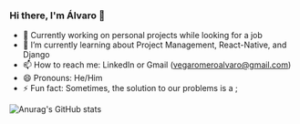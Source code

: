 ### Hi there, I'm Álvaro 👋

<!-- - 👯 I’m looking to collaborate on ...
- 🤔 I’m looking for help with ... 
- 💬 Ask me about ... -->
<!-- - 🔭 I’m currently looking for work while studying -->
- 🔭 Currently working on personal projects while looking for a job
- 🌱 I’m currently learning about Project Management, React-Native, and Django <!-- Angular and React -->
- 📫 How to reach me: LinkedIn or Gmail (vegaromeroalvaro@gmail.com)
- 😄 Pronouns: He/Him
- ⚡ Fun fact: Sometimes, the solution to our problems is a ;

<!-- ![Top Langs](https://github-readme-stats.vercel.app/api/top-langs/?username=alvarovegaromero&layout=compact&theme=dark) -->
![Anurag's GitHub stats](https://github-readme-stats.vercel.app/api?username=alvarovegaromero&show_icons=true&theme=dark)

<!--
**alvarovegaromero/alvarovegaromero** is a ✨ _special_ ✨ repository because its `README.md` (this file) appears on your GitHub profile.

Here are some ideas to get you started:

- 🔭 I’m currently working on ...
- 🌱 I’m currently learning ...
- 👯 I’m looking to collaborate on ...
- 🤔 I’m looking for help with ...
- 💬 Ask me about ...
- 📫 How to reach me: ...
- 😄 Pronouns: ...
- ⚡ Fun fact: ...
-->
